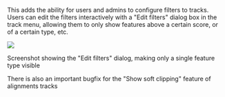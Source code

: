 This adds the ability for users and admins to configure filters to tracks. Users
can edit the filters interactively with a "Edit filters" dialog box in the track
menu, allowing them to only show features above a certain score, or of a certain
type, etc.

![](https://github.com/GMOD/jbrowse-components/assets/6511937/0b403ef3-ee74-4938-b4fe-7fe3e992070a)

Screenshot showing the "Edit filters" dialog, making only a single feature type
visible

There is also an important bugfix for the "Show soft clipping" feature of
alignments tracks
